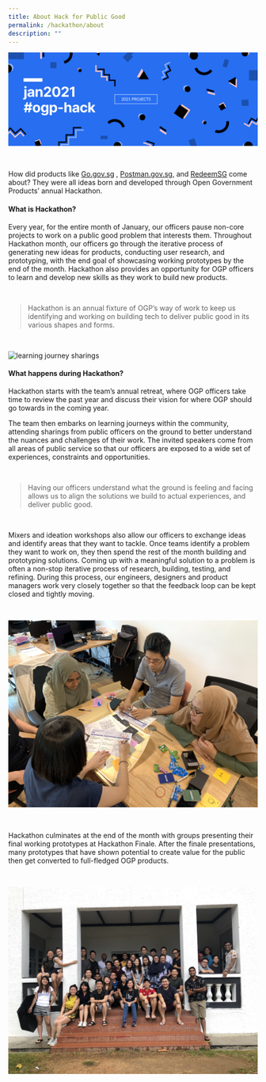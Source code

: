 ```yaml
---
title: About Hack for Public Good
permalink: /hackathon/about
description: ""
---
```


[![2021 Projects Banner](/images/Hack2021Banner_withCTA.png)](/hackathon/2021)

<br/>

How did products like [Go.gov.sg](https://go.gov.sg) ,  [Postman.gov.sg](https://postman.gov.sg), and [RedeemSG](https://redeem.gov.sg) come about? They were all ideas born and developed through Open Government Products’ annual Hackathon. 

#### What is Hackathon?

Every year,  for the entire month of January, our officers pause non-core projects to work on a public good problem that interests them. Throughout Hackathon month, our officers go through the iterative process of generating new ideas for products, conducting user research, and prototyping, with the end goal of showcasing working prototypes by the end of the month. Hackathon also provides an opportunity for OGP officers to learn and develop new skills as they work to build new products.

<br/>

> Hackathon is an annual fixture of OGP’s way of work to keep us identifying and working on building tech to deliver public good in its various shapes and forms. 

<br/>

![learning journey sharings](/images/hackathon_talks.jpg)


#### What happens during Hackathon?

 Hackathon starts with the team’s annual retreat, where OGP officers take time to review the past year and discuss their vision for where OGP should go towards in the coming year. 
 
 The team then embarks on learning journeys within the community, attending sharings from public officers on the ground to better understand the nuances and challenges of their work. The invited speakers come from all areas of public service so that our officers are exposed to a wide set of experiences, constraints and opportunities. 
 
<br/>
 
 > Having our officers understand what the ground is feeling and facing allows us to align the solutions we build to actual experiences, and deliver public good.

<br/>

Mixers and ideation workshops  also allow our officers to exchange ideas and identify areas that they want to tackle. Once teams identify a problem they want to work on, they then spend the rest of the month building and prototyping solutions. Coming up with a meaningful solution to a problem is often a non-stop iterative process of research, building, testing, and refining. During this process, our engineers, designers and product managers work very closely together so that the feedback loop can be kept closed and tightly moving. 

<br/>

![team members brainstorming](/images/hackathon_brainstorming.jpg)

<br/>

Hackathon culminates at the end of the month with groups presenting their final working prototypes at Hackathon Finale. After the finale presentations,  many prototypes that have shown potential to create value for the public then get converted to full-fledged OGP products.

<br/>

![team members at retreat](/images/hackathon_team.jpg)